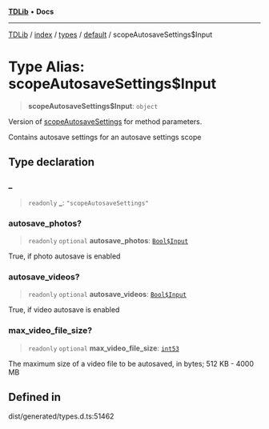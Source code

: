 [**TDLib**](../../../../../../README.md) • **Docs**

***

[TDLib](../../../../../../modules.md) / [index](../../../../../README.md) / [types](../../../README.md) / [default](../README.md) / scopeAutosaveSettings$Input

# Type Alias: scopeAutosaveSettings$Input

> **scopeAutosaveSettings$Input**: `object`

Version of [scopeAutosaveSettings](scopeAutosaveSettings.md) for method parameters.

Contains autosave settings for an autosave settings scope

## Type declaration

### \_

> `readonly` **\_**: `"scopeAutosaveSettings"`

### autosave\_photos?

> `readonly` `optional` **autosave\_photos**: [`Bool$Input`](Bool$Input.md)

True, if photo autosave is enabled

### autosave\_videos?

> `readonly` `optional` **autosave\_videos**: [`Bool$Input`](Bool$Input.md)

True, if video autosave is enabled

### max\_video\_file\_size?

> `readonly` `optional` **max\_video\_file\_size**: [`int53`](int53.md)

The maximum size of a video file to be autosaved, in bytes; 512 KB - 4000 MB

## Defined in

dist/generated/types.d.ts:51462

